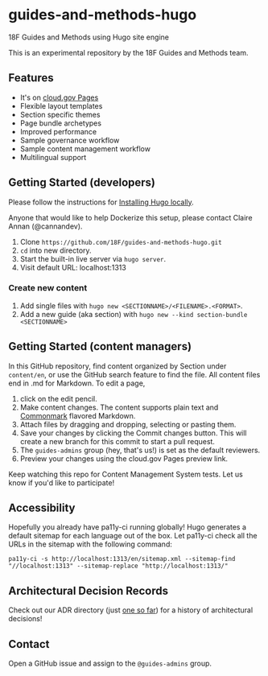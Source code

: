 # guides-and-methods-hugo
18F Guides and Methods using Hugo site engine

This is an experimental repository by the 18F Guides and Methods team.

## Features

* It's on [cloud.gov Pages](https://pages.cloud.gov/sites/1253/builds) 
* Flexible layout templates
* Section specific themes
* Page bundle archetypes
* Improved performance
* Sample governance workflow
* Sample content management workflow
* Multilingual support

## Getting Started (developers)

Please follow the instructions for [Installing Hugo locally](https://gohugo.io/getting-started/usage/).

Anyone that would like to help Dockerize this setup, please contact Claire Annan (@cannandev).

1. Clone `https://github.com/18F/guides-and-methods-hugo.git`
1. `cd` into new directory.
1. Start the built-in live server via `hugo server`.
1. Visit default URL: localhost:1313

### Create new content 

1. Add single files with `hugo new <SECTIONNAME>/<FILENAME>.<FORMAT>`.
1. Add a new guide (aka section) with `hugo new --kind section-bundle <SECTIONNAME>`

## Getting Started (content managers)

In this GitHub repository, find content organized by Section under `content/en`, or use the GitHub search feature to find the file. All content files end in .md for Markdown. To edit a page, 

1. click on the edit pencil.
2. Make content changes. The content supports plain text and [Commonmark](https://commonmark.org/help/) flavored Markdown.
3. Attach files by dragging and dropping, selecting or pasting them.
4. Save your changes by clicking the Commit changes button. This will create a new branch for this commit to start a pull request.
5. The `guides-admins` group (hey, that's us!) is set as the default reviewers.
6. Preview your changes using the cloud.gov Pages preview link.

Keep watching this repo for Content Management System tests. Let us know if you'd like to participate!

## Accessibility

Hopefully you already have pa11y-ci running globally! Hugo generates a default sitemap for each language out of the box. Let pa11y-ci check all the URLs in the sitemap with the following command:

```
pa11y-ci -s http://localhost:1313/en/sitemap.xml --sitemap-find "//localhost:1313" --sitemap-replace "http://localhost:1313/" 
```

## Architectural Decision Records

Check out our ADR directory (just [one so far](https://github.com/18F/guides-and-methods-hugo/pull/3#event-7726496797)) for a history of architectural decisions!

## Contact
Open a GitHub issue and assign to the `@guides-admins` group.
